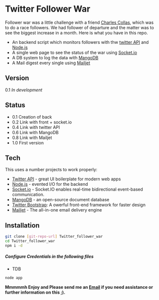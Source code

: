 Twitter Follower War 
=========

Follower war was a little challenge with a friend [Charles Collas], which was to do a race followers. We had follower of departure and the matter was to see the biggest increase in a month. Here is what you have in this repo.

  - An backend script which monitors followers with thw [twitter API] and [Node.js]
  - A single web page to see the status of the war using [Socket.io]
  - A DB system to log the data with [MangoDB]
  - A Mail digest every single using [Mailjet]


Version
----

0.1 *In development*

Status
----

  - 0.1 Creation of back
  - 0.2 Link with front + socket.io
  - 0.4 Link with twitter API
  - 0.6 Link with MangoDB
  - 0.8 Link with Mailjet
  - 1.0 First version

Tech
-----------

This uses a number projects to work properly:

* [Twitter API] - great UI boilerplate for modern web apps
* [Node.js] - evented I/O for the backend
* [Socket.io] - Socket.IO enables real-time bidirectional event-based communication.
* [MangoDB] - an open-source document database
* [Twitter Bootstrap]: A owerful front-end framework for faster design
* [Mailjet] - The all-in-one email delivery engine

Installation
--------------

```sh
git clone [git-repo-url] Twitter_follower_war
cd Twitter_follower_war
npm i -d
```

##### Configure Credentials in the following files

* TDB

```sh
node app
```


**Mmmmmh Enjoy and Please send me an [Email] if you need assistance or further information on this ;).**

[Charles Collas]:https://github.com/CharlesCollas
[Mailjet]:http://mailjet.com
[Socket.io]:http://socket.io/
[MangoDB]:http://www.mongodb.org/
[Twitter API]:https://dev.twitter.com/
[Node.js]:http://nodejs.org
[Twitter Bootstrap]:http://twitter.github.com/bootstrap/
[Email]:mailto:shubham@sharma.fr
